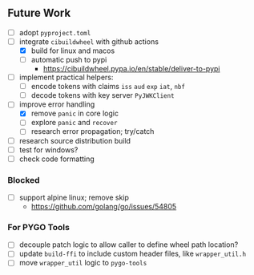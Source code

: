 ## Future Work
- [ ] adopt `pyproject.toml`
- [ ] integrate `cibuildwheel` with github actions
  - [x] build for linux and macos
  - [ ] automatic push to pypi
    - https://cibuildwheel.pypa.io/en/stable/deliver-to-pypi
- [ ] implement practical helpers:
    - [ ] encode tokens with claims `iss` `aud` `exp` `iat`, `nbf`
    - [ ] decode tokens with key server `PyJWKClient`
- [ ] improve error handling
    - [x] remove `panic` in core logic
    - [ ] explore `panic` and `recover`
    - [ ] research error propagation; try/catch
- [ ] research source distribution build
- [ ] test for windows?
- [ ] check code formatting

### Blocked
- [ ] support alpine linux; remove skip
  - https://github.com/golang/go/issues/54805

### For PYGO Tools
- [ ] decouple patch logic to allow caller to define wheel path location?
- [ ] update `build-ffi` to include custom header files, like `wrapper_util.h`
- [ ] move `wrapper_util` logic to `pygo-tools`
